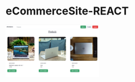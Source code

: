 # eCommerceSite-REACT

<img src="https://github.com/ErsanDkc/eCommerceSite-REACT/blob/master/client/images/1.png" alt="my github stats" width="49%"/>
